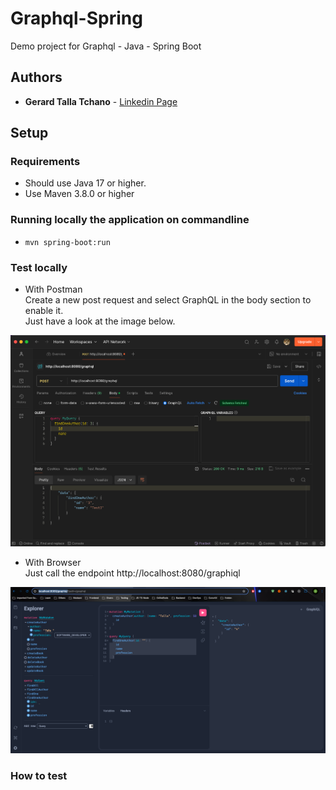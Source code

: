 # Graphql-Spring
Demo project for Graphql - Java - Spring Boot

## Authors
* **Gerard Talla Tchano** - [Linkedin Page](https://www.linkedin.com/in/gerard-talla-tchano-a028a8135/)

## Setup
### Requirements
* Should use Java 17 or higher.
* Use Maven 3.8.0 or higher

### Running locally the application on commandline
* ```mvn spring-boot:run```

### Test locally
* With Postman   
  Create a new post request and select GraphQL in the body section to enable it.  
Just have a look at the image below.

![](src/main/resources/images/postman-graphql.png)

* With Browser <br /> 
Just call the endpoint http://localhost:8080/graphiql

![](src/main/resources/images/browser-graphql.png)

### How to test
